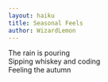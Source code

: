 ```yaml
---
layout: haiku
title: Seasonal Feels
author: WizardLemon
---
```


The rain is pouring<br>
Sipping whiskey and coding<br>
Feeling the autumn<br>
